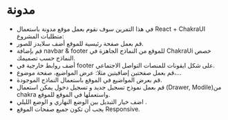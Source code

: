 # مدونة
- في هذا التمرين سوف نقوم بعمل موقع مدونة باستعمال React + ChakraUI متطلبات المشروع:
- قم بعمل صفحة رئيسية للموقع أضف سلايدز للصور.
- قم بإضافة navbar & footer للموقع من النماذج الجاهزة في ChakraUi خصص النماذج حسب تصميمك.
- أضف روابط خارجية في footer  على شكل ايقونات للمنصات التواصل الاجتماعي.
- قم بعمل صفحتين إضافيتين مثلا: عرض المواضيع، صفحة موضوع،...
- قم بعرض المواضيع في الموقع باستعمال النماذج الموجودة.
- قم بعمل نموذج  تسجيل جديد و تسجيل دخول يمكن استعمال (Drawer, Modile)من chakra واستعملها في الموقع للموقع.
- اضف خيار التبديل بين الوضع النهاري و الوضع الليلي .
- يجب أن تكون جميع صفحات الموقع Responsive.
